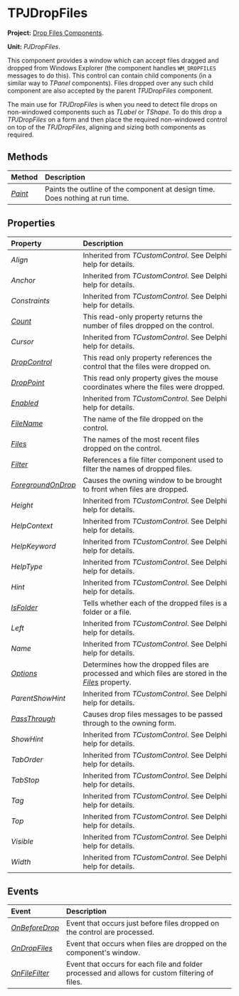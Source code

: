 # TPJDropFiles #

**Project:** [Drop Files Components](../API.md).

**Unit:** _PJDropFiles_.

This component provides a window which can accept files dragged and dropped from Windows Explorer (the component handles `WM_DROPFILES` messages to do this). This control can contain child components (in a similar way to _TPanel_ components). Files dropped over any such child component are also accepted by the parent _TPJDropFiles_ component.

The main use for _TPJDropFiles_ is when you need to detect file drops on non-windowed components such as _TLabel_ or _TShape_. To do this drop a _TPJDropFiles_ on a form and then place the required non-windowed control on top of the _TPJDropFiles_, aligning and sizing both components as required.

## Methods ##

| **Method** | **Description** |
|:-----------|:----------------|
| _[Paint](./TPJDropFiles-Paint.md)_ | Paints the outline of the component at design time. Does nothing at run time. |

## Properties ##

| **Property** | **Description** |
|:-------------|:----------------|
| _Align_ | Inherited from _TCustomControl_. See Delphi help for details. |
| _Anchor_ | Inherited from _TCustomControl_. See Delphi help for details. |
| _Constraints_ | Inherited from _TCustomControl_. See Delphi help for details. |
| _[Count](./TPJDropFiles-Count.md)_ | This read-only property returns the number of files dropped on the control. |
| _Cursor_ | Inherited from _TCustomControl_. See Delphi help for details. |
| _[DropControl](./TPJDropFiles-DropControl.md)_ | This read only property references the control that the files were dropped on. |
| _[DropPoint](./TPJDropFiles-DropPoint.md)_ | This read only property gives the mouse coordinates where the files were dropped. |
| _[Enabled](./TPJDropFiles-Enabled.md)_ | Inherited from _TCustomControl_. See Delphi help for details. |
| _[FileName](./TPJDropFiles-FileName.md)_ | The name of the file dropped on the control. |
| _[Files](./TPJDropFiles-Files.md)_ | The names of the most recent files dropped on the control. |
| _[Filter](./TPJDropFiles-Filter.md)_ | References a file filter component used to filter the names of dropped files. |
| _[ForegroundOnDrop](./TPJDropFiles-ForegroundOnDrop.md)_ | Causes the owning window to be brought to front when files are dropped. |
| _Height_ | Inherited from _TCustomControl_. See Delphi help for details. |
| _HelpContext_ | Inherited from _TCustomControl_. See Delphi help for details. |
| _HelpKeyword_ | Inherited from _TCustomControl_. See Delphi help for details. |
| _HelpType_ | Inherited from _TCustomControl_. See Delphi help for details. |
| _Hint_ | Inherited from _TCustomControl_. See Delphi help for details. |
| _[IsFolder](./TPJDropFiles-IsFolder.md)_ | Tells whether each of the dropped files is a folder or a file. |
| _Left_ | Inherited from _TCustomControl_. See Delphi help for details. |
| _Name_ | Inherited from _TCustomControl_. See Delphi help for details. |
| _[Options](./TPJDropFiles-Options.md)_ | Determines how the dropped files are processed and which files are stored in the _[Files](./TPJDropFiles-Files.md)_ property. |
| _ParentShowHint_ | Inherited from _TCustomControl_. See Delphi help for details. |
| _[PassThrough](./TPJDropFiles-PassThrough.md)_ | Causes drop files messages to be passed through to the owning form. |
| _ShowHint_ | Inherited from _TCustomControl_. See Delphi help for details. |
| _TabOrder_ | Inherited from _TCustomControl_. See Delphi help for details. |
| _TabStop_ | Inherited from _TCustomControl_. See Delphi help for details. |
| _Tag_ | Inherited from _TCustomControl_. See Delphi help for details. |
| _Top_ | Inherited from _TCustomControl_. See Delphi help for details. |
| _Visible_ | Inherited from _TCustomControl_. See Delphi help for details. |
| _Width_ | Inherited from _TCustomControl_. See Delphi help for details. |

## Events ##

| **Event** | **Description** |
|:----------|:----------------|
| _[OnBeforeDrop](./TPJDropFiles-OnBeforeDrop.md)_ | Event that occurs just before files dropped on the control are processed. |
| _[OnDropFiles](./TPJDropFiles-OnDropFiles.md)_ | Event that occurs when files are dropped on the component's window. |
| _[OnFileFilter](./TPJDropFiles-OnFileFilter.md)_ | Event that occurs for each file and folder processed and allows for custom filtering of files. |